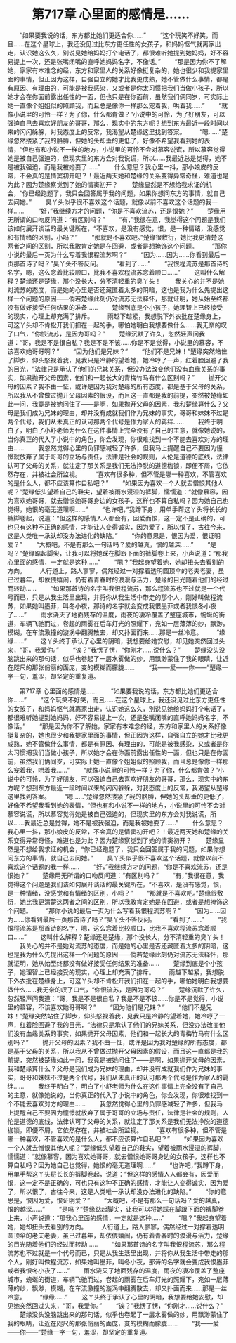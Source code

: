 # 　　第717章 心里面的感情是……
　　“如果要我说的话，东方都比她们更适合你……”
　　“这个玩笑不好笑，而且……在这个星球上，我还没见过比东方更任性的女孩子，和妈妈怄气就离家出走，认识她这么久，别说见她给妈妈打个电话了，都很难听她提到她妈妈，好不容易提上一次，还是张嘴闭嘴的直呼她妈妈名字，不像话。”
　　“那是因为你不了解她，家家有本难念的经，东方和家里人的关系好像挺复杂的，她也很少和我提家里面的事情，但正因为这样，自强自立的她才比我更成熟，她不管做什么事情，都是有原因、有理由的，可能是被我感染，又或者是你太习惯把我们当做小孩子，所以她才会在你面前露出任性的一面，但也只是在你面前，虽然我们俩同岁，可实际上她一直像个姐姐似的照顾我，而且总是像你一样那么宠着我，哄着我……”
　　“就像小说里的可怜一样？为了你，什么都肯做？”小说中的可怜，为了好朋友，可以强迫自己去喜欢好朋友的哥哥，那么，现实中的东方呢？想到东方最近一段时间以来的闪闪躲躲，对我态度上的反常，我渴望从楚缘这里找到答案。
　　“嗯……”楚缘忽然搂紧了我的胳膊，但她的头却垂的更低了，好像不希望我看到她的表情，“但也有和小说不一样的地方，小说里的可怜不会对慕容说谎，所以慕容觉得她是被自己强迫的，但现实里的东方会对我说谎，所以……我最近总是觉得，她不是被我强迫，而是我被她耍了……”
　　什么意思？我心里一抖，那小娘皮的反常，不会真的是情窦初开吧？！最近两天她和楚缘的关系变得异常奇怪，难道也是为此？因为楚缘察觉到了她的情窦初开？
　　楚缘显然是不想给我求证的机会，“你已经跑题了，我只会回答属于我的问题，如果你想问东方的事情，就自己去问她。”
　　臭丫头似乎很不喜欢这个话题，就像以前不喜欢这个话题的我一样……
　　“好，”我继续方才的问题，“你是不喜欢流苏，还是恨她？”
　　楚缘用无所谓的口吻反问道：“有区别吗？”
　　“有，”我很在意，我觉得这个问题是我们该如何展开谈话的最关键所在，“不喜欢，是没有感觉，恨，是一种情绪，没感觉和有情绪的区别，小吗？”
　　“那就是不喜欢吧。”楚缘很敷衍，她比我更清楚这两者之间的区别，所以我敢肯定她是在回避，或者是想掩饰这个问题。
　　“那你小说的最后一页为什么写着我恨程流苏啊？”
　　“因为……因为……你看到最后一页那首诗了吗？”臭丫头不答反问。
　　“看到了……”
　　“我恨程流苏是那首诗的名字，嗯，这么念着比较顺口，比我不喜欢程流苏念着顺口……”
　　这叫什么解释？楚缘还是楚缘，那个没长大，分不清轻重的臭丫头！
　　我关心的并不是她对流苏的态度，而是她的心里是否还藏匿着太多的阴暗，这也是我为什么先提出这样一个问题的原因——倘若楚缘此刻仍对流苏无法释怀，那就证明，她从始至终都没有做好接受任何结果的准备……
　　楚缘到底是个小孩子，她理智上已经接受的现实，心理上却充满了排斥。
　　雨越下越紧，我想脱下外衣批在楚缘身上，可这丫头却不肯松开我们扣在一起的手，哪怕她明白我想要做什么……我无奈的叹了口气，“你恨流苏，是因为哥吗？”
　　楚缘沉默了许久，忽然轻声问我道：“哥，我是不是很自私？我是不是不该……你是不是觉得，小说里的慕容，不该喜欢她哥哥啊？”
　　“因为他们是兄妹？”
　　“他们不是兄妹！”楚缘突然站住了脚步，仰头怒视着我，见我只是冷静的望着她，她冷哼了一声，红着脸回避了我的目光，“法律只是承认了他们的兄妹关系，但没办法改变他们没有血缘关系的事实，如果抛开父母因素，他们和一起长大的青梅竹马有什么区别吗？”
　　抛开父母的因素？我不由一怔，或许是因为我对楚缘的所有态度，都是基于父母的关系，所以我从不曾做过抛开父母因素的假设，而且这一直都是我的前提，突然被楚缘如此一问，我竟是被她问住了——是啊，如果抛开父母的因素，我和楚缘算什么？父母是我们成为兄妹的理由，却并没有成就我们作为兄妹的事实，哥哥和妹妹不过是两个代号，我们从未真正的认可那两个代号是作为家人的羁绊……
　　我终于明白了，明白了小舒老师为什么在这件事情上完全没有了自己的主意，就像她说的，当你真正的代入了小说中的角色，你会发现，你很难找到一个不能去喜欢对方的理由……
　　我忽然觉得心里的负罪感减轻了许多，但我马上提醒自己不要因为憧憬就放弃了属于哥哥的立场与责任，法律是社会的规则，人伦是道德的底线，法律认可了父母的关系，就注定了那关系是我们无法挣脱的道德枷锁，即便不屑，它依然存在，并被社会所监视。
　　“喜欢有很多种，但不管是哪一种喜欢，不管喜欢的是什么人，都不应该算作自私吧？”
　　“如果因为喜欢一个人就去憎恨其他人呢？”楚缘低头望着自己的鞋尖，望着被雨水浸湿的裤脚，懦懦道：“就像慕容，因为喜欢她哥哥，就去憎恨她哥哥身边的女孩子，这样也不算自私吗？因为她自己也觉得，她恨的毫无道理啊……”
　　“也许吧，”我蹲下身，用单手帮这丫头将长长的裤脚卷起，说道：“但这样的感情人人都会有，因爱而恨，这一定不是正确的，可也只有这种不正确的感情，才能让人变得诚实，因为爱了，所以恨了，古往今来，这是人类唯一承认却没办法进化的缺陷。”
　　“你的意思是，恨因为爱，恨证明爱？”
　　“大概吧，不是有那么一句话吗？爱的越真，恨的越深……”
　　“是吗？”楚缘踮起脚尖，让我可以将她踩在脚跟下面的裤脚卷上来，小声说道：“那我心里面的感情，一定就是这种……”
　　“嗯？”我起身望着她，她却扭头去看别的方向。
　　人行道上，路人寥寥，偶然经过一对撑着透明圆顶伞的老夫老妻，虽已过暮年，却依偎嬉闹，仍有着青春时的浪漫与活力，楚缘的目光随着他们的经过而转动……
　　“如果那首诗的名字叫我恨程流苏，那么程流苏也不过就是一个代号而已，只是从我生活里出现，并将你从我生活中带走的那个人，刚好叫做程流苏，如果她叫墨菲，叫冬小夜，那诗的名字就会变成我恨墨菲或者我恨冬小夜了……”
　　雨水浇灭了地面残存的温度，雨夜的凄冷覆盖了整座城市，蜿蜒的街道，车辆飞驰而过，卷起的雨雾在后车灯光的照耀下，宛如一层薄薄的纱，飘渺，模糊，在车流激撞的漩涡中翻腾散去，却又扑面而来……那是一丝冷意。
　　“缘缘……”
　　这丫头终于承认了心里的阴暗，我想要给她安慰，却见她突然回过头来，“哥，我爱你。”
　　“诶？”我愣了愣，“你刚才……说什么？”
　　楚缘没头没脑跳出来的那句话，似乎也卷起了一层水雾做的纱，用飘渺蒙住了我的眼睛，让近在咫尺的那张俏丽的面庞，变的模糊而朦胧……
　　“我——爱——你——”楚缘一字一句，羞涩，却坚定的重复道。

　　第717章 心里面的感情是……
　　“如果要我说的话，东方都比她们更适合你……”
　　“这个玩笑不好笑，而且……在这个星球上，我还没见过比东方更任性的女孩子，和妈妈怄气就离家出走，认识她这么久，别说见她给妈妈打个电话了，都很难听她提到她妈妈，好不容易提上一次，还是张嘴闭嘴的直呼她妈妈名字，不像话。”
　　“那是因为你不了解她，家家有本难念的经，东方和家里人的关系好像挺复杂的，她也很少和我提家里面的事情，但正因为这样，自强自立的她才比我更成熟，她不管做什么事情，都是有原因、有理由的，可能是被我感染，又或者是你太习惯把我们当做小孩子，所以她才会在你面前露出任性的一面，但也只是在你面前，虽然我们俩同岁，可实际上她一直像个姐姐似的照顾我，而且总是像你一样那么宠着我，哄着我……”
　　“就像小说里的可怜一样？为了你，什么都肯做？”小说中的可怜，为了好朋友，可以强迫自己去喜欢好朋友的哥哥，那么，现实中的东方呢？想到东方最近一段时间以来的闪闪躲躲，对我态度上的反常，我渴望从楚缘这里找到答案。
　　“嗯……”楚缘忽然搂紧了我的胳膊，但她的头却垂的更低了，好像不希望我看到她的表情，“但也有和小说不一样的地方，小说里的可怜不会对慕容说谎，所以慕容觉得她是被自己强迫的，但现实里的东方会对我说谎，所以……我最近总是觉得，她不是被我强迫，而是我被她耍了……”
　　什么意思？我心里一抖，那小娘皮的反常，不会真的是情窦初开吧？！最近两天她和楚缘的关系变得异常奇怪，难道也是为此？因为楚缘察觉到了她的情窦初开？
　　楚缘显然是不想给我求证的机会，“你已经跑题了，我只会回答属于我的问题，如果你想问东方的事情，就自己去问她。”
　　臭丫头似乎很不喜欢这个话题，就像以前不喜欢这个话题的我一样……
　　“好，”我继续方才的问题，“你是不喜欢流苏，还是恨她？”
　　楚缘用无所谓的口吻反问道：“有区别吗？”
　　“有，”我很在意，我觉得这个问题是我们该如何展开谈话的最关键所在，“不喜欢，是没有感觉，恨，是一种情绪，没感觉和有情绪的区别，小吗？”
　　“那就是不喜欢吧。”楚缘很敷衍，她比我更清楚这两者之间的区别，所以我敢肯定她是在回避，或者是想掩饰这个问题。
　　“那你小说的最后一页为什么写着我恨程流苏啊？”
　　“因为……因为……你看到最后一页那首诗了吗？”臭丫头不答反问。
　　“看到了……”
　　“我恨程流苏是那首诗的名字，嗯，这么念着比较顺口，比我不喜欢程流苏念着顺口……”
　　这叫什么解释？楚缘还是楚缘，那个没长大，分不清轻重的臭丫头！
　　我关心的并不是她对流苏的态度，而是她的心里是否还藏匿着太多的阴暗，这也是我为什么先提出这样一个问题的原因——倘若楚缘此刻仍对流苏无法释怀，那就证明，她从始至终都没有做好接受任何结果的准备……
　　楚缘到底是个小孩子，她理智上已经接受的现实，心理上却充满了排斥。
　　雨越下越紧，我想脱下外衣批在楚缘身上，可这丫头却不肯松开我们扣在一起的手，哪怕她明白我想要做什么……我无奈的叹了口气，“你恨流苏，是因为哥吗？”
　　楚缘沉默了许久，忽然轻声问我道：“哥，我是不是很自私？我是不是不该……你是不是觉得，小说里的慕容，不该喜欢她哥哥啊？”
　　“因为他们是兄妹？”
　　“他们不是兄妹！”楚缘突然站住了脚步，仰头怒视着我，见我只是冷静的望着她，她冷哼了一声，红着脸回避了我的目光，“法律只是承认了他们的兄妹关系，但没办法改变他们没有血缘关系的事实，如果抛开父母因素，他们和一起长大的青梅竹马有什么区别吗？”
　　抛开父母的因素？我不由一怔，或许是因为我对楚缘的所有态度，都是基于父母的关系，所以我从不曾做过抛开父母因素的假设，而且这一直都是我的前提，突然被楚缘如此一问，我竟是被她问住了——是啊，如果抛开父母的因素，我和楚缘算什么？父母是我们成为兄妹的理由，却并没有成就我们作为兄妹的事实，哥哥和妹妹不过是两个代号，我们从未真正的认可那两个代号是作为家人的羁绊……
　　我终于明白了，明白了小舒老师为什么在这件事情上完全没有了自己的主意，就像她说的，当你真正的代入了小说中的角色，你会发现，你很难找到一个不能去喜欢对方的理由……
　　我忽然觉得心里的负罪感减轻了许多，但我马上提醒自己不要因为憧憬就放弃了属于哥哥的立场与责任，法律是社会的规则，人伦是道德的底线，法律认可了父母的关系，就注定了那关系是我们无法挣脱的道德枷锁，即便不屑，它依然存在，并被社会所监视。
　　“喜欢有很多种，但不管是哪一种喜欢，不管喜欢的是什么人，都不应该算作自私吧？”
　　“如果因为喜欢一个人就去憎恨其他人呢？”楚缘低头望着自己的鞋尖，望着被雨水浸湿的裤脚，懦懦道：“就像慕容，因为喜欢她哥哥，就去憎恨她哥哥身边的女孩子，这样也不算自私吗？因为她自己也觉得，她恨的毫无道理啊……”
　　“也许吧，”我蹲下身，用单手帮这丫头将长长的裤脚卷起，说道：“但这样的感情人人都会有，因爱而恨，这一定不是正确的，可也只有这种不正确的感情，才能让人变得诚实，因为爱了，所以恨了，古往今来，这是人类唯一承认却没办法进化的缺陷。”
　　“你的意思是，恨因为爱，恨证明爱？”
　　“大概吧，不是有那么一句话吗？爱的越真，恨的越深……”
　　“是吗？”楚缘踮起脚尖，让我可以将她踩在脚跟下面的裤脚卷上来，小声说道：“那我心里面的感情，一定就是这种……”
　　“嗯？”我起身望着她，她却扭头去看别的方向。
　　人行道上，路人寥寥，偶然经过一对撑着透明圆顶伞的老夫老妻，虽已过暮年，却依偎嬉闹，仍有着青春时的浪漫与活力，楚缘的目光随着他们的经过而转动……
　　“如果那首诗的名字叫我恨程流苏，那么程流苏也不过就是一个代号而已，只是从我生活里出现，并将你从我生活中带走的那个人，刚好叫做程流苏，如果她叫墨菲，叫冬小夜，那诗的名字就会变成我恨墨菲或者我恨冬小夜了……”
　　雨水浇灭了地面残存的温度，雨夜的凄冷覆盖了整座城市，蜿蜒的街道，车辆飞驰而过，卷起的雨雾在后车灯光的照耀下，宛如一层薄薄的纱，飘渺，模糊，在车流激撞的漩涡中翻腾散去，却又扑面而来……那是一丝冷意。
　　“缘缘……”
　　这丫头终于承认了心里的阴暗，我想要给她安慰，却见她突然回过头来，“哥，我爱你。”
　　“诶？”我愣了愣，“你刚才……说什么？”
　　楚缘没头没脑跳出来的那句话，似乎也卷起了一层水雾做的纱，用飘渺蒙住了我的眼睛，让近在咫尺的那张俏丽的面庞，变的模糊而朦胧……
　　“我——爱——你——”楚缘一字一句，羞涩，却坚定的重复道。
